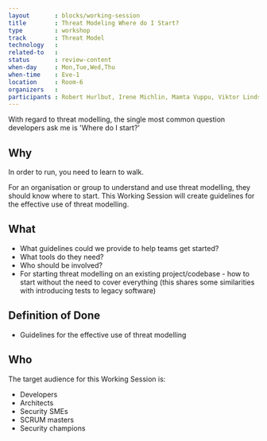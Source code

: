 ```yaml
---
layout       : blocks/working-session
title        : Threat Modeling Where do I Start?
type         : workshop
track        : Threat Model
technology   :
related-to   :
status       : review-content
when-day     : Mon,Tue,Wed,Thu
when-time    : Eve-1
location     : Room-6
organizers   :
participants : Robert Hurlbut, Irene Michlin, Mamta Vuppu, Viktor Lindström
---
```


With regard to threat modelling, the single most common question developers ask me is 'Where do I start?'

## Why

In order to run, you need to learn to walk. 

For an organisation or group to understand and use threat modelling, they should know where to start. This Working Session will create guidelines for the effective use of threat modelling.

## What

- What guidelines could we provide to help teams get started?
- What tools do they need?
- Who should be involved? 
- For starting threat modelling on an existing project/codebase - how to start without the need to cover everything (this shares some similarities with introducing tests to legacy software)

## Definition of Done

- Guidelines for the effective use of threat modelling

## Who

The target audience for this Working Session is:

- Developers
- Architects
- Security SMEs
- SCRUM masters
- Security champions
